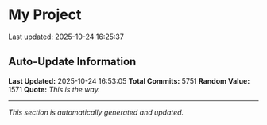 # My Project


Last updated: 2025-10-24 16:25:37






























































































































































































































































































































































































































































































































































































































































































































































































































































































































































































































































































































































































































































































































































































































































































































































































































































































































































































































































































































































































































































































































































































































































































































































































































































































































































































































































































































































































































































































































































































































































































































































































































































































































































































































































































































































































































































































































































































































































































































































































































































































































































































































































































































































































































































































































































































































































































































































































































































































































































































































































































































































































































































































































































































































































































































































































































































































































































































































































































































































































































































































































































































































































































































































































## Auto-Update Information

**Last Updated:** 2025-10-24 16:53:05
**Total Commits:** 5751
**Random Value:** 1571
**Quote:** _This is the way._

---
_This section is automatically generated and updated._